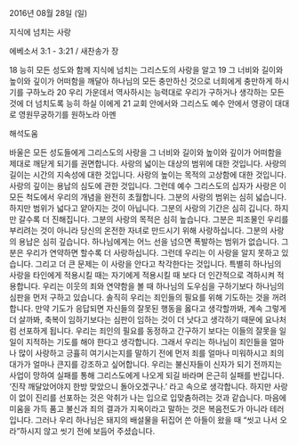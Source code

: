2016년 08월 28일 (일)

지식에 넘치는 사랑



에베소서 3:1 - 3:21 / 새찬송가  장


18 능히 모든 성도와 함께 지식에 넘치는 그리스도의 사랑을 알고
19 그 너비와 길이와 높이와 깊이가 어떠함을 깨달아 하나님의 모든 충만하신 것으로 너희에게 충만하게 하시기를 구하노라
20 우리 가운데서 역사하시는 능력대로 우리가 구하거나 생각하는 모든 것에 더 넘치도록 능히 하실 이에게
21 교회 안에서와 그리스도 예수 안에서 영광이 대대로 영원무궁하기를 원하노라 아멘

해석도움





바울은 모든 성도들에게 그리스도의 사랑을 그 너비와 길이와 높이와 깊이가 어떠함을 제대로 깨닫게 되기를 권면합니다. 사랑의 넓이는 대상의 범위에 대한 것입니다. 사랑의 길이는 시간의 지속성에 대한 것입니다. 사랑의 높이는 목적의 고상함에 대한 것입니다. 사랑의 깊이는 용납의 심도에 관한 것입니다. 그런데 예수 그리스도의 십자가 사랑은 이 모든 척도에서 우리의 개념을 완전히 초월합니다. 그분의 사랑의 범위는 심히 넓습니다. 하지만 범위가 넓다고 얕아지는 것이 아닙니다. 그분의 사랑의 기간은 심히 깁니다. 하지만 갈수록 더 진해집니다. 그분의 사랑의 목적은 심히 높습니다. 그분은 피조물인 우리를 부리려는 것이 아니라 당신의 온전한 자녀로 만드시기 위해 사랑하십니다. 그분의 사랑의 용납은 심히 깊습니다. 하나님에게는 어느 선을 넘으면 폭발하는 범위가 없습니다. 그분은 우리가 연약하면 할수록 더 사랑하십니다. 
그런데 우리는 이 사랑을 알지 못하고 있습니다. 그리고 더 큰 문제는 이 사랑을 안다고 착각한다는 것입니다. 특별히 하나님의 사랑을 타인에게 적용시킬 때는 자기에게 적용시킬 때 보다 더 인간적으로 격하시켜 적용합니다. 우리는 이웃의 죄와 연약함을 볼 때 하나님의 도우심을 구하기보다 하나님의 심판을 먼저 구하고 있습니다. 솔직히 우리는 죄인들의 필요를 위해 기도하는 것을 꺼려합니다. 만약 기도가 응답되면 자신들의 잘못된 행동을 옳다고 생각할까봐, 계속 그렇게 더 살까봐, 축복이 임하기보다는 심판이 임하는 것이 더 낫다고 생각하기 때문에 요나처럼 선포하게 됩니다. 우리는 죄인의 필요를 동정하고 간구하기 보다는 이들의 잘못을 일일이 지적하는 기도를 해야 한다고 생각합니다. 그래서 우리는 하나님이 죄인들을 얼마나 많이 사랑하고 긍휼히 여기시는지를 말하기 전에 먼저 죄를 얼마나 미워하시고 죄의 대가가 얼마나 큰지를 강조하고 싶어합니다. 우리는 불신자들이 신자가 되기 전까지는 사업이 망하여 실패를 통해 그리스도에게 나오게 되길 바라며 은근히 실패를 반깁니다. ‘진작 깨달았어야지 한방 맞았으니 돌아오겠구나.’ 라고 속으로 생각합니다. 
하지만 사랑이 없이 진리를 선포하는 것은 악취가 나는 입으로 입맞춤하려는 것과 같습니다. 마음에 미움을 가득 품고 불신과 죄의 결과가 지옥이라고 말하는 것은 복음전도가 아니라 테러입니다. 그러나 우리 하나님은 돼지의 배설물을 뒤집어 쓴 아들이 왔을 때 “씻고 나서 오라”하시지 않고 씻기 전에 보듬어 주셨습니다.